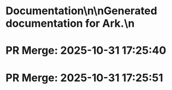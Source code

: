 # Documentation\n\nGenerated documentation for Ark.\n

# PR Merge: 2025-10-31 17:25:40

# PR Merge: 2025-10-31 17:25:51
